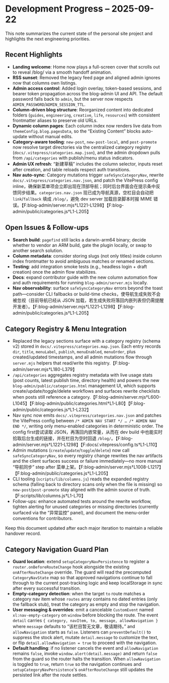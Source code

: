# Development Progress – 2025-09-22

This note summarizes the current state of the personal site project and highlights the next engineering priorities.

## Recent Highlights
- **Landing welcome**: Home now plays a full-screen cover that scrolls out to reveal /blog/ via a smooth handoff animation.
- **RSS sunset**: Removed the legacy feed page and aligned admin ignores now that columns own listings.
- **Admin access control**: Added login overlay, token-based sessions, and bearer token propagation across the blog-admin UI and API. The default password falls back to `admin`, but the server now respects `ADMIN_PASSWORD`/`ADMIN_SESSION_TTL`.
- **Column-driven blog structure**: Reorganized content into dedicated folders (`guides`, `engineering`, `creative`, `life`, `resources`) with consistent frontmatter aliases to preserve old URLs.
- **Dynamic column pages**: Each column index now renders live data from `themeConfig.blog.pagesData`, so the “Existing Content” blocks auto-update without manual edits.
- **Category-aware tooling**: `new-post`, `new-post-local`, and `post-promote` now resolve target directories via the centralized category registry (`docs/.vitepress/categories.map.json`), and the admin dropdown pulls from `/api/categories` with publish/menu status indicators.
- **Admin UX refresh**: “新建草稿” includes the column selector, inputs reset after creation, and table reloads respect auth transitions.
- **Nav auto-sync**: Category mutations trigger `safeSyncCategoryNav`, rewrite `docs/.vitepress/categories.nav.json`, and patch the VitePress config inline，确保新菜单项会立即出现在顶部导航；同时后台界面会在提示条中反馈同步结果。`categories.nav.json` 现已成为导航真源，空栏目会自动把 `link`/`fallback` 填成 `/blog/`，避免 dev server 加载目录脚本时报 MIME 错误。【F:blog-admin/server.mjs†L1221-L1298】【F:blog-admin/public/categories.js†L1-L205】

## Open Issues & Follow-ups
- **Search build**: `pagefind` still lacks a darwin-arm64 binary; decide whether to vendor an ARM build, gate the plugin locally, or swap to another search solution.
- **Column metadata**: consider storing slugs (not only titles) inside column index frontmatter to avoid ambiguous matches or renamed sections.
- **Testing**: add integration smoke tests (e.g., headless login + draft creation) once the admin flow stabilizes.
- **Docs**: expand contributor guide with the new column automation flow and auth requirements for running `blog-admin/server.mjs` locally.
- **Nav observability**: surface `safeSyncCategoryNav` errors beyond the toast path—consider CLI fallbacks or build-time checks，使导航生成失败不会被忽视（目前导航已经从 JSON 加载，若生成失败将落回内嵌列表但仍需提醒开发者）。【F:blog-admin/server.mjs†L1221-L1298】【F:blog-admin/public/categories.js†L1-L205】

## Category Registry & Menu Integration

- Replaced the legacy sections surface with a category registry (schema v2) stored in `docs/.vitepress/categories.map.json`. Each entry records `dir`, `title`, `menuLabel`, `publish`, `menuEnabled`, `menuOrder`, plus created/updated timestamps, and all admin mutations flow through `server.mjs` helpers that read/write this registry.【F:blog-admin/server.mjs†L180-L379】
- `/api/categories` aggregates registry metadata with live usage stats (post counts, latest publish time, directory health) and powers the new `blog-admin/public/categories.html` management UI, which supports create/update/toggle/delete workflows and surfaces rewrite checklists when posts still reference a category.【F:blog-admin/server.mjs†L600-L1045】【F:blog-admin/public/categories.html†L1-L80】【F:blog-admin/public/categories.js†L1-L232】
- Nav sync now emits `docs/.vitepress/categories.nav.json` and patches the VitePress config between `/* ADMIN NAV START */ … /* ADMIN NAV END */`, writing only menu-enabled categories in deterministic order. The config first尝试读取 JSON，再落回内嵌常量，从而在 dev build 中也能实时拾取后台生成的链接，并在栏目为空时回退 `/blog/`。【F:blog-admin/server.mjs†L1221-L1298】【F:docs/.vitepress/config.ts†L1-L110】
- Admin mutations (`create`/`update`/`toggle`/`delete`) now call `safeSyncCategoryNav`, so every registry change rewrites the nav artifacts and the client surfaces success or failure immediately—no more manual “导航同步” step after 菜单上架。【F:blog-admin/server.mjs†L1008-L1217】【F:blog-admin/public/categories.js†L1-L205】
- CLI tooling (`scripts/lib/columns.js`) reads the expanded registry schema (falling back to directory scans only when the file is missing) so `new-post`/`post-promote` stay aligned with the admin source of truth.【F:scripts/lib/columns.js†L1-L70】
- Follow-ups: enhance automated tests around the rewrite workflow, tighten alerting for unused categories or missing directories (currently surfaced via the “异常监控” panel), and document the menu-order conventions for contributors.

Keep this document updated after each major iteration to maintain a reliable handover record.

## Category Navigation Guard Plan

- **Guard location**: extend `setupCategoryNavPersistence` to register a `router.onBeforeRouteChange` hook alongside the existing `onAfterRouteChange` override. The guard will read the precomputed `CategoryNavState` map so that approved navigations continue to fall through to the current post-tracking logic and keep localStorage in sync after every successful transition.
- **Empty-category detection**: when the target `to` route matches a category nav item whose `routes` array contains no dated entries (only the fallback stub), treat the category as empty and stop the navigation.
- **User messaging & overrides**: emit a cancelable `CustomEvent` named `xl:nav-empty-category` on `window` before blocking the route. The event `detail` carries `{ category, navItem, to, message, allowNavigation }` where `message` defaults to “该栏目暂无文章，敬请期待。” and `allowNavigation` starts as `false`. Listeners can `preventDefault()` to suppress the stock alert, mutate `detail.message` to customize the text, or flip `detail.allowNavigation = true` to proceed with the navigation.
- **Default handling**: if no listener cancels the event and `allowNavigation` remains `false`, invoke `window.alert(detail.message)` and return `false` from the guard so the router halts the transition. When `allowNavigation` is toggled to `true`, return `true` so the navigation continues and `setupCategoryNavPersistence`'s `onAfterRouteChange` still updates the persisted link after the route settles.





